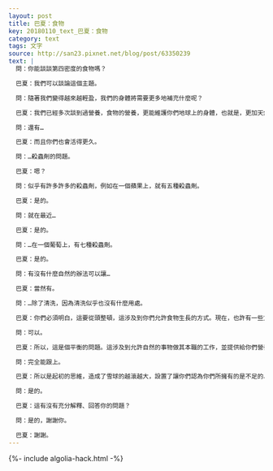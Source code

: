 ```yaml
---
layout: post
title: 巴夏：食物
key: 20180110_text_巴夏：食物
category: text
tags: 文字
source: http://san23.pixnet.net/blog/post/63350239
text: |
  問：你能談談第四密度的食物嗎？

  巴夏：我們可以談論這個主題。

  問：隨著我們變得越來越輕盈，我們的身體將需要更多地補充什麼呢？

  巴夏：我們已經多次談到過營養，食物的營養，更能維護你們地球上的身體，也就是，更加天然、生鮮、包含70%水份、你們所稱的有機種植的的食物，以便食物中包含有生命力，含有營養，以便食物中沒有耗竭和壓迫你們身體循環系統的毒素。顯然，更加輕盈的食物，如果你們攝取更加輕盈、更加充滿能量的食物，你們會發現事實上你們需要吃得更少。

  問：還有…

  巴夏：而且你們也會活得更久。

  問：…殺蟲劑的問題。

  巴夏：嗯？

  問：似乎有許多許多的殺蟲劑，例如在一個蘋果上，就有五種殺蟲劑。

  巴夏：是的。

  問：就在最近…

  巴夏：是的。

  問：…在一個葡萄上，有七種殺蟲劑。

  巴夏：是的。

  問：有沒有什麼自然的辦法可以讓…

  巴夏：當然有。

  問：…除了清洗，因為清洗似乎也沒有什麼用處。

  巴夏：你們必須明白，這要從頭整頓，這涉及到你們允許食物生長的方式。現在，也許有一些方法可以去除、或者說減輕已經造成的損害，但是為什麼要費那個事呢？你們可以更新整個關於你們獲取食物的方式，從頭更新你們種植食物的方式。你們可以讓自己通過更加自然的方式，這些方式已經存在於你們星球上，已經是其組成部分，通過實相的運作之道，通過造物的運作之道，以便你們得以知道你們總會得到所需之物。再次的，要理解，注意比例的概念，注意平衡的概念，為什麼你們的食物是以現在的方式在種植等等此類。在你們的想法裡，由於你們建構自己社會的方式，你們認為你們需要種植大量的食物才能餵飽世界。如果你們以自然的方式來攝取食物，以自然的方式來種植食物，以自然的方式來吸收生命力和營養，你們會需要更少的食物，並且你們以自然的方式種植的食物可以輕鬆餵飽全世界的人口。你能跟上嗎？

  問：可以。

  巴夏：所以，這是個平衡的問題。這涉及到允許自然的事物做其本職的工作，並提供給你們營養和支持，這是你們事實上可以自然而然得到的，而不是非得創造出某些堅持你們必須這樣做、必須那樣做的體系，從而帶來壓力，進而在你們眼中帶來不得不這麼做的需要，以不自然的方式種植組成了問題的一部分，令你們感到越來越不得不這麼做，越來越不得不這麼做—為了種這種食物，或為了養這種動物，或為了養那種動物，佔據你們星球上越來越多的空間。而事實上，自然的，那種食物你們需要的非常少，你們根本只需要很少的食物。你能跟上嗎？

  問：完全能跟上。

  巴夏：所以是起初的思維，造成了雪球的越滾越大，設置了讓你們認為你們所擁有的是不足的、你們是匱乏的這一前提。如果你們回到更加平衡的道路上，讓它們在自然的狀態下生長，那麼無論收割了多少，只要是以自然的方式種植的，都會是足夠的。而其他與昆蟲分享的、與其他動物分享的、與天氣狀況分享的等等，都會是該食物需要回歸自然的部分，以維護與另一部分食物的平衡，如此你們和自然的其他部分都得到了維持。你們真的需要理解地球整體、全體的工程機制，以及它已經是如何完美無暇地在運作著，只要你們允許它—只要你們允許它。你能理解嗎？

  問：是的。

  巴夏：這有沒有充分解釋、回答你的問題？

  問：是的，謝謝你。

  巴夏：謝謝。
---
```


{%- include algolia-hack.html -%}
